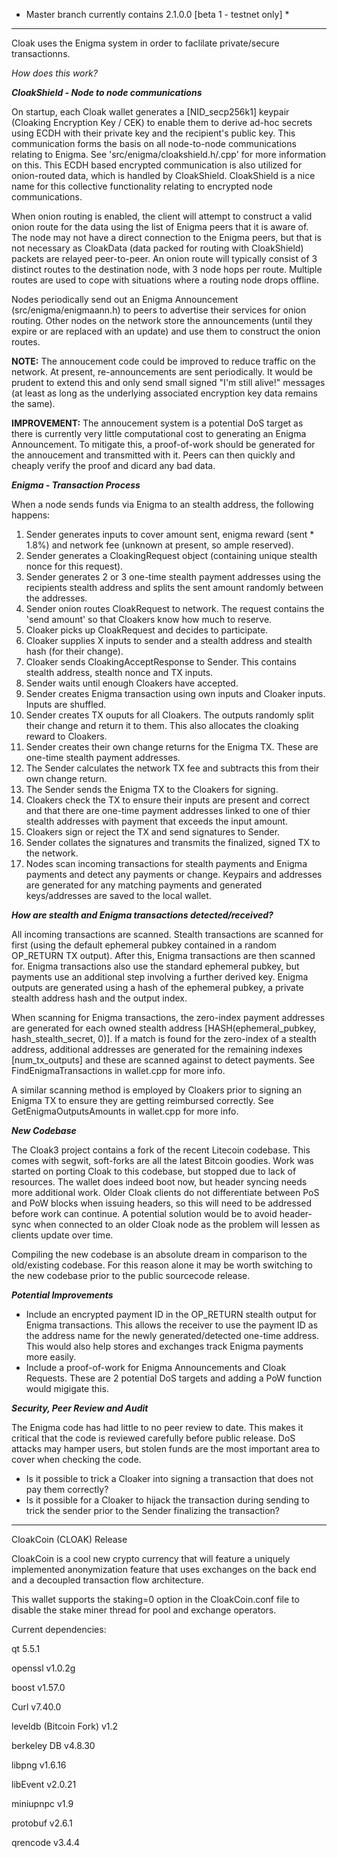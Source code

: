 * Master branch currently contains 2.1.0.0 [beta 1 - testnet only] *

---------------------------------------------------------------------------------------------------------------------------------------

Cloak uses the Enigma system in order to faclilate private/secure transactionns. 

_How does this work?_

_**CloakShield - Node to node communications**_

On startup, each Cloak wallet generates a [NID_secp256k1] keypair (Cloaking Encryption Key / CEK) to enable them to derive ad-hoc secrets using ECDH with their
private key and the recipient's public key. This communication forms the basis on all node-to-node communications relating to Enigma. See
'src/enigma/cloakshield.h/.cpp' for more information on this. This ECDH based encrypted communication is also utilized for onion-routed data,
which is handled by CloakShield. CloakShield is a nice name for this collective functionality relating to encrypted node communications.

When onion routing is enabled, the client will attempt to construct a valid onion route for the data using the list of Enigma peers that it is
aware of. The node may not have a direct connection to the Enigma peers, but that is not necessary as CloakData (data packed for routing with
CloakShield) packets are relayed peer-to-peer. An onion route will typically consist of 3 distinct routes to the destination node, with 3 node
hops per route. Multiple routes are used to cope with situations where a routing node drops offline.

Nodes periodically send out an Enigma Announcement (src/enigma/enigmaann.h) to peers to advertise their services for onion routing. Other nodes
on the network store the announcements (until they expire or are replaced with an update) and use them to construct the onion routes.

**NOTE:** The annoucement code could be improved to reduce traffic on the network. At present, re-announcements are sent periodically. It would
be prudent to extend this and only send small signed "I'm still alive!" messages (at least as long as the underlying associated encryption key
data remains the same).

**IMPROVEMENT:** The annoucement system is a potential DoS target as there is currently very little computational cost to generating an Enigma
Announcement. To mitigate this, a proof-of-work should be generated for the annoucement and transmitted with it. Peers can then quickly and
cheaply verify the proof and dicard any bad data.


_**Enigma - Transaction Process**_

When a node sends funds via Enigma to an stealth address, the following happens:

1. Sender generates inputs to cover amount sent, enigma reward (sent * 1.8%) and network fee (unknown at present, so ample reserved).
2. Sender generates a CloakingRequest object (containing unique stealth nonce for this request).
3. Sender generates 2 or 3 one-time stealth payment addresses using the recipients stealth address and splits the sent amount randomly between the addresses.
4. Sender onion routes CloakRequest to network. The request contains the 'send amount' so that Cloakers know how much to reserve.
5. Cloaker picks up CloakRequest and decides to participate.
6. Cloaker supplies X inputs to sender and a stealth address and stealth hash (for their change).
7. Cloaker sends CloakingAcceptResponse to Sender. This contains stealth address, stealth nonce and TX inputs.
8. Sender waits until enough Cloakers have accepted.
9. Sender creates Enigma transaction using own inputs and Cloaker inputs. Inputs are shuffled.
10. Sender creates TX ouputs for all Cloakers. The outputs randomly split their change and return it to them. This also allocates the cloaking reward to Cloakers.
11. Sender creates their own change returns for the Enigma TX. These are one-time stealth payment addresses.
12. The Sender calculates the network TX fee and subtracts this from their own change return.
13. The Sender sends the Enigma TX to the Cloakers for signing. 
14. Cloakers check the TX to ensure their inputs are present and correct and that there are one-time payment addresses linked to one of thier
stealth addresses with payment that exceeds the input amount.
15. Cloakers sign or reject the TX and send signatures to Sender.
16. Sender collates the signatures and transmits the finalized, signed TX to the network.
17. Nodes scan incoming transactions for stealth payments and Enigma payments and detect any payments or change. Keypairs and addresses are generated
for any matching payments and generated keys/addresses are saved to the local wallet.

_**How are stealth and Enigma transactions detected/received?**_

All incoming transactions are scanned. Stealth transactions are scanned for first (using the default ephemeral pubkey contained in a random OP_RETURN
TX output). After this, Enigma transactions are then scanned for. Enigma transactions also use the standard ephemeral pubkey, but payments use an additional
step involving a further derived key. Enigma outputs are generated using a hash of the ephemeral pubkey, a private stealth address hash and the output index.

When scanning for Enigma transactions, the zero-index payment addresses are generated for each owned stealth address
[HASH(ephemeral_pubkey, hash_stealth_secret, 0)]. If a match is found for the zero-index of a stealth address, additional addresses are generated for the
remaining indexes [num_tx_outputs] and these are scanned against to detect payments. See FindEnigmaTransactions in wallet.cpp for more info.

A similar scanning method is employed by Cloakers prior to signing an Enigma TX to ensure they are getting reimbursed correctly. See GetEnigmaOutputsAmounts
in wallet.cpp for more info.

_**New Codebase**_

The Cloak3 project contains a fork of the recent Litecoin codebase. This comes with segwit, soft-forks are all the latest Bitcoin goodies. Work was started
on porting Cloak to this codebase, but stopped due to lack of resources. The wallet does indeed boot now, but header syncing needs more additional work.
Older Cloak clients do not differentiate between PoS and PoW blocks when issuing headers, so this will need to be addressed before work can continue. A
potential solution would be to avoid header-sync when connected to an older Cloak node as the problem will lessen as clients update over time.

Compiling the new codebase is an absolute dream in comparison to the old/existing codebase. For this reason alone it may be worth switching to the new
codebase prior to the public sourcecode release.

_**Potential Improvements**_

* Include an encrypted payment ID in the OP_RETURN stealth output for Enigma transactions. This allows the receiver to use the payment ID as the address
name for the newly generated/detected one-time address. This would also help stores and exchanges track Enigma payments more easily.
* Include a proof-of-work for Enigma Announcements and Cloak Requests. These are 2 potential DoS targets and adding a PoW function would migigate this.

_**Security, Peer Review and Audit**_

The Enigma code has had little to no peer review to date. This makes it critical that the code is reviewed carefully before public release. DoS attacks
may hamper users, but stolen funds are the most important area to cover when checking the code.
* Is it possible to trick a Cloaker into signing a transaction that does not pay them correctly? 
* Is it possible for a Cloaker to hijack the transaction during sending to trick the sender prior to the Sender finalizing the transaction?

---------------------------------------------------------------------------------------------------------------------------------------


CloakCoin (CLOAK) Release

CloakCoin is a cool new crypto currency that will feature a uniquely implemented anonymization feature that uses exchanges on the back end and a decoupled
transaction flow architecture.

This wallet supports the staking=0 option in the CloakCoin.conf file to disable the stake miner thread for pool and exchange operators.

Current dependencies:

qt 5.5.1

openssl v1.0.2g

boost v1.57.0

Curl v7.40.0

leveldb (Bitcoin Fork) v1.2

berkeley DB v4.8.30

libpng v1.6.16

libEvent v2.0.21

miniupnpc v1.9

protobuf v2.6.1

qrencode v3.4.4
 

